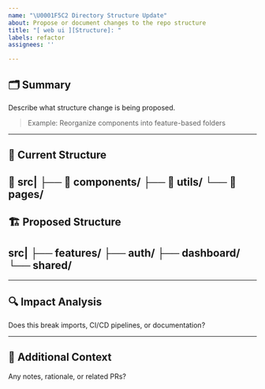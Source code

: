 ```yaml
---
name: "\U0001F5C2️ Directory Structure Update"
about: Propose or document changes to the repo structure
title: "[ web ui ][Structure]: "
labels: refactor
assignees: ''

---
```


## 🗂️ Summary
Describe what structure change is being proposed.

> Example: Reorganize components into feature-based folders

---

## 📁 Current Structure

📁 src|
         ├── 📂 components/ 
         ├── 📂 utils/ 
        └── 📂 pages/  
---

## 🏗️ Proposed Structure
src|
     ├── features/
     ├── auth/
     ├── dashboard/
    └── shared/
---


---

## 🔍 Impact Analysis
Does this break imports, CI/CD pipelines, or documentation?

---

## 💬 Additional Context
Any notes, rationale, or related PRs?
